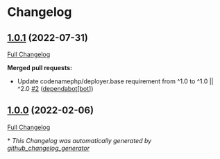 # Changelog

## [1.0.1](https://github.com/codenamephp/deployer.mariadb/tree/1.0.1) (2022-07-31)

[Full Changelog](https://github.com/codenamephp/deployer.mariadb/compare/1.0.0...1.0.1)

**Merged pull requests:**

- Update codenamephp/deployer.base requirement from ^1.0 to ^1.0 || ^2.0 [\#2](https://github.com/codenamephp/deployer.mariadb/pull/2) ([dependabot[bot]](https://github.com/apps/dependabot))

## [1.0.0](https://github.com/codenamephp/deployer.mariadb/tree/1.0.0) (2022-02-06)

[Full Changelog](https://github.com/codenamephp/deployer.mariadb/compare/4df5bbffd930fa4559c38b51204562d992ac2313...1.0.0)



\* *This Changelog was automatically generated by [github_changelog_generator](https://github.com/github-changelog-generator/github-changelog-generator)*
